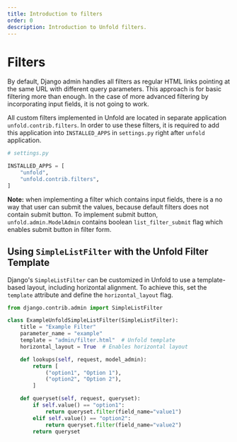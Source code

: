 ```yaml
---
title: Introduction to filters
order: 0
description: Introduction to Unfold filters.
---
```


# Filters

By default, Django admin handles all filters as regular HTML links pointing at the same URL with different query parameters. This approach is for basic filtering more than enough. In the case of more advanced filtering by incorporating input fields, it is not going to work.

All custom filters implemented in Unfold are located in separate application `unfold.contrib.filters`. In order to use these filters, it is required to add this application into `INSTALLED_APPS` in `settings.py` right after `unfold` application.

```python
# settings.py

INSTALLED_APPS = [
    "unfold",
    "unfold.contrib.filters",
]
```

**Note:** when implementing a filter which contains input fields, there is a no way that user can submit the values, because default filters does not contain submit button. To implement submit button, `unfold.admin.ModelAdmin` contains boolean `list_filter_submit` flag which enables submit button in filter form.


## Using `SimpleListFilter` with the Unfold Filter Template

Django's `SimpleListFilter` can be customized in Unfold to use a template-based layout, including horizontal alignment. To achieve this, set the `template` attribute and define the `horizontal_layout` flag.

```python
from django.contrib.admin import SimpleListFilter

class ExampleUnfoldSimpleListFilter(SimpleListFilter):
    title = "Example Filter"
    parameter_name = "example"
    template = "admin/filter.html"  # Unfold template
    horizontal_layout = True  # Enables horizontal layout

    def lookups(self, request, model_admin):
        return [
            ("option1", "Option 1"),
            ("option2", "Option 2"),
        ]

    def queryset(self, request, queryset):
        if self.value() == "option1":
            return queryset.filter(field_name="value1")
        elif self.value() == "option2":
            return queryset.filter(field_name="value2")
        return queryset
```
